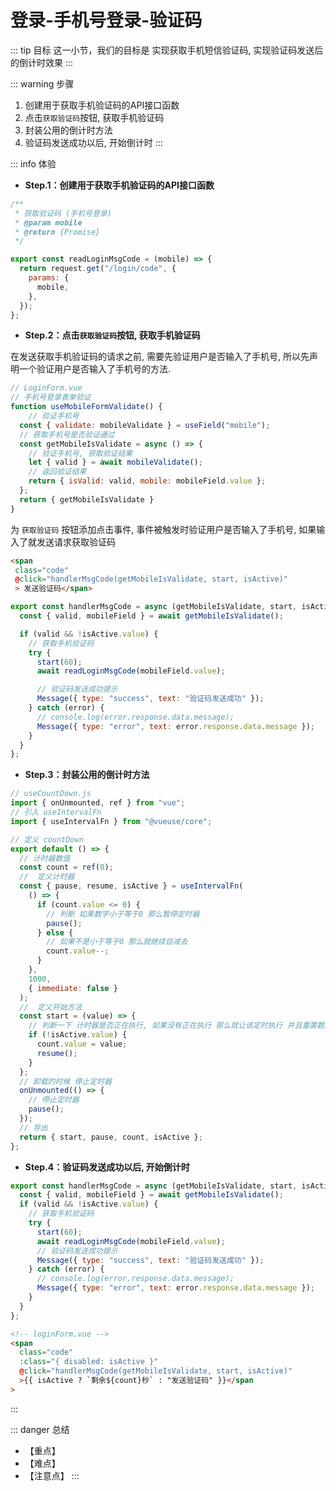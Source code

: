 # 登录-手机号登录-验证码

::: tip 目标
这一小节，我们的目标是 实现获取手机短信验证码, 实现验证码发送后的倒计时效果
:::

::: warning 步骤

1. 创建用于获取手机验证码的API接口函数
2. 点击`获取验证码`按钮, 获取手机验证码
3. 封装公用的倒计时方法
4. 验证码发送成功以后, 开始倒计时
:::

::: info 体验

* **Step.1：创建用于获取手机验证码的API接口函数**

```js
/**
 * 获取验证码 (手机号登录)
 * @param mobile
 * @return {Promise}
 */

export const readLoginMsgCode = (mobile) => {
  return request.get("/login/code", {
    params: {
      mobile,
    },
  });
};
```

* **Step.2：点击`获取验证码`按钮, 获取手机验证码**

在发送获取手机验证码的请求之前, 需要先验证用户是否输入了手机号, 所以先声明一个验证用户是否输入了手机号的方法.

```js
// LoginForm.vue
// 手机号登录表单验证
function useMobileFormValidate() {
    // 验证手机号
  const { validate: mobileValidate } = useField("mobile");
  // 获取手机号是否验证通过
  const getMobileIsValidate = async () => {
    // 验证手机号, 获取验证结果
    let { valid } = await mobileValidate();
    // 返回验证结果
    return { isValid: valid, mobile: mobileField.value };
  };
  return { getMobileIsValidate }
}
```

为 `获取验证码` 按钮添加点击事件, 事件被触发时验证用户是否输入了手机号, 如果输入了就发送请求获取验证码

```html
<span  
 class="code" 
 @click="handlerMsgCode(getMobileIsValidate, start, isActive)"
 > 发送验证码</span>
```

```js
export const handlerMsgCode = async (getMobileIsValidate, start, isActive) => {
  const { valid, mobileField } = await getMobileIsValidate();

  if (valid && !isActive.value) {
    // 获取手机验证码
    try {
      start(60);
      await readLoginMsgCode(mobileField.value);

      // 验证码发送成功提示
      Message({ type: "success", text: "验证码发送成功" });
    } catch (error) {
      // console.log(error.response.data.message);
      Message({ type: "error", text: error.response.data.message });
    }
  }
};

```

* **Step.3：封装公用的倒计时方法**

```js
// useCountDown.js
import { onUnmounted, ref } from "vue";
// 引入 useIntervalFn
import { useIntervalFn } from "@vueuse/core";

// 定义 countDown
export default () => {
  // 计时器数值
  const count = ref(0);
  //  定义计时器
  const { pause, resume, isActive } = useIntervalFn(
    () => {
      if (count.value <= 0) {
        // 判断 如果数字小于等于0 那么暂停定时器
        pause();
      } else {
        // 如果不是小于等于0 那么就继续自减去
        count.value--;
      }
    },
    1000,
    { immediate: false }
  );
  //  定义开始方法
  const start = (value) => {
    // 判断一下 计时器是否正在执行, 如果没有正在执行 那么就让该定时执行 并且重置数据
    if (!isActive.value) {
      count.value = value;
      resume();
    }
  };
  // 卸载的时候 停止定时器
  onUnmounted(() => {
    // 停止定时器
    pause();
  });
  // 导出
  return { start, pause, count, isActive };
};

```

* **Step.4：验证码发送成功以后, 开始倒计时**

```js
export const handlerMsgCode = async (getMobileIsValidate, start, isActive) => {
  const { valid, mobileField } = await getMobileIsValidate();
  if (valid && !isActive.value) {
    // 获取手机验证码
    try {
      start(60);
      await readLoginMsgCode(mobileField.value);
      // 验证码发送成功提示
      Message({ type: "success", text: "验证码发送成功" });
    } catch (error) {
      // console.log(error.response.data.message);
      Message({ type: "error", text: error.response.data.message });
    }
  }
};
```

```html
<!-- loginForm.vue -->
<span
  class="code"
  :class="{ disabled: isActive }"
  @click="handlerMsgCode(getMobileIsValidate, start, isActive)"
  >{{ isActive ? `剩余${count}秒` : "发送验证码" }}</span
>
```

:::

::: danger 总结

* 【重点】
* 【难点】
* 【注意点】
:::
